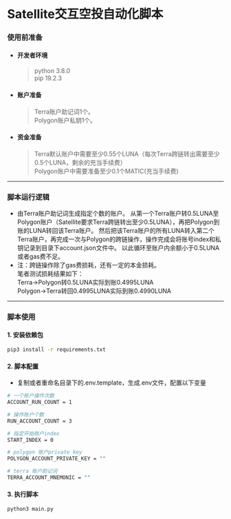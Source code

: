 # Satellite交互空投自动化脚本


### 使用前准备
- #### 开发者环境
	>python 3.8.0</br>
	 pip 19.2.3
- #### 账户准备
	>Terra账户助记词1个。</br>
	 Polygon账户私钥1个。
- #### 资金准备
	>Terra默认账户中需要至少0.55个LUNA（每次Terra跨链转出需要至少0.5个LUNA，剩余的充当手续费）</br>
	Polygon账户中需要准备至少0.1个MATIC(充当手续费)

---

### 脚本运行逻辑
- 由Terra账户助记词生成指定个数的账户。
从第一个Terra账户转0.5LUNA至Polygon账户（Satellite要求Terra跨链转出至少0.5LUNA），再把Polygon到账的LUNA转回该Terra账户。
然后把该Terra账户的所有LUNA转入第二个Terra账户，再完成一次与Polygon的跨链操作，操作完成会将账号index和私钥记录到目录下account.json文件中。
以此循环至账户内余额小于0.5LUNA或者gas费不足。
- 注：跨链操作除了gas费损耗，还有一定的本金损耗。<br/>
	笔者测试损耗结果如下：<br/>
	Terra->Polygon转0.5LUNA实际到账0.4995LUNA<br/>
	Polygon->Terra转回0.4995LUNA实际到账0.4990LUNA
---


### 脚本使用

#### 1. 安装依赖包

```bash
pip3 install -r requirements.txt
```

#### 2. 脚本配置

- 复制或者重命名目录下的.env.template，生成.env文件，配置以下变量
```bash
# 一个账户操作次数
ACCOUNT_RUN_COUNT = 1

# 操作账户个数
RUN_ACCOUNT_COUNT = 3

# 指定开始账户index
START_INDEX = 0

# polygon 账户private key
POLYGON_ACCOUNT_PRIVATE_KEY = ""

# terra 账户助记词
TERRA_ACCOUNT_MNEMONIC = ""   
```

#### 3. 执行脚本

```bash
python3 main.py
```